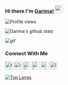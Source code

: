 ### Hi there I'm [Garima!](https://github.com/Garima-sharma814) <img src="https://media.giphy.com/media/hvRJCLFzcasrR4ia7z/giphy.gif" width="25px"></a>

![Profile views](https://gpvc.arturio.dev/Garima-sharma814)
 

![Garima's github stats](https://github-readme-stats.vercel.app/api?username=Garima-sharma814&show_icons=true)

![gif](https://www.google.com/url?sa=i&url=https%3A%2F%2Fwww.flowstate.co%2Fgif-mesmerizing-colors-gif-color-2850694%2F&psig=AOvVaw2i8mDDx6CtBgAL976o046Z&ust=1602428995691000&source=images&cd=vfe&ved=0CAIQjRxqFwoTCKDH5KqnquwCFQAAAAAdAAAAABAV)


### Connect With Me 
[<img src='https://cdn.jsdelivr.net/npm/simple-icons@3.0.1/icons/twitter.svg' alt='twitter' height='25'>](https://twitter.com/garimavatss)
[<img src='https://cdn.jsdelivr.net/npm/simple-icons@3.0.1/icons/instagram.svg' alt='instagram' height='25'>](https://www.instagram.com/garima.vatss/?r=nametag)
[<img src='https://cdn.jsdelivr.net/npm/simple-icons@3.0.1/icons/youtube.svg' alt='YouTube' height='25'>](https://www.youtube.com/channel/UCheHxaUY0R5NWDDXLa5siWQ?view_as=subscriber)
[<img src='https://cdn.jsdelivr.net/npm/simple-icons@3.0.1/icons/facebook.svg' alt='facebook' height='25'>](https://m.me/garima.vats.143)
[<img src='https://cdn.jsdelivr.net/npm/simple-icons@3.0.1/icons/github.svg' alt='github' height='25'>](https://github.com/Garima-sharma814)
[<img src='https://cdn.jsdelivr.net/npm/simple-icons@3.0.1/icons/linkedin.svg' alt='linkedin' height='25'>](https://www.linkedin.com/in/garima-sharma-6621701b3)


[![Top Langs](https://github-readme-stats.vercel.app/api/top-langs/?username=Garima-sharma814)](https://github.com/Garima-sharma814/github-readme-stats)









<!--
**Garima-sharma814/Garima-sharma814** is a ✨ _special_ ✨ repository because its `README.md` (this file) appears on your GitHub profile.

Here are some ideas to get you started:

- 🔭 I’m currently working on ...
- 🌱 I’m currently learning 
- 👯 I’m looking to collaborate on ...
- 🤔 I’m looking for help with ...
- 💬 Ask me about ...
- 📫 How to reach me: ...
- 😄 Pronouns: ...
- ⚡ Fun fact: ...

